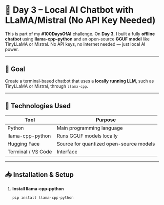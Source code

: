 # 🚀 Day 3 – Local AI Chatbot with LLaMA/Mistral (No API Key Needed)

This is part of my **#100DaysOfAI** challenge. On **Day 3**, I built a fully **offline chatbot** using **llama-cpp-python** and an open-source **GGUF model** like TinyLLaMA or Mistral. No API keys, no internet needed — just local AI power. 

---

## 🎯 Goal

Create a terminal-based chatbot that uses a **locally running LLM**, such as TinyLLaMA or Mistral, through `llama-cpp`.

---

## 🔧 Technologies Used

| Tool              | Purpose                                       |
|-------------------|-----------------------------------------------|
| Python            | Main programming language                     |
| llama-cpp-python  | Runs GGUF models locally                      |
| Hugging Face      | Source for quantized open-source models       |
| Terminal / VS Code| Interface                                     |

---

## 📥 Installation & Setup

1. **Install llama-cpp-python**  
   ```bash
   pip install llama-cpp-python
